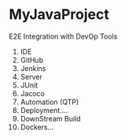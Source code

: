 # MyJavaProject

E2E Integration with DevOp Tools

1. IDE
2. GitHub
3. Jenkins
4. Server
5. JUnit
6. Jacoco
7. Automation (QTP)
8. Deployment....
9. DownStream Build
10. Dockers...
